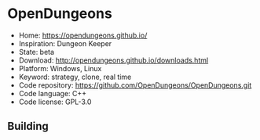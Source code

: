 # OpenDungeons

- Home: https://opendungeons.github.io/
- Inspiration: Dungeon Keeper
- State: beta
- Download: http://opendungeons.github.io/downloads.html
- Platform: Windows, Linux
- Keyword: strategy, clone, real time
- Code repository: https://github.com/OpenDungeons/OpenDungeons.git
- Code language: C++
- Code license: GPL-3.0

## Building
